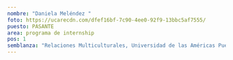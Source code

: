 ```yaml
---
nombre: "Daniela Meléndez "
foto: https://ucarecdn.com/dfef16bf-7c90-4ee0-92f9-13bbc5af7555/
puesto: PASANTE
area: programa de internship
pos: 1
semblanza: "Relaciones Multiculturales, Universidad de las Américas Puebla "
---
```


